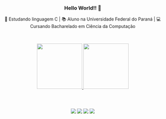 <div align="center">

  ### Hello World!! 👋
   🌱 Estudando linguagem C
  | 📚 Aluno na Universidade Federal do Paraná
| 💻 Cursando Bacharelado em Ciência da Computação 

  </div>
    
 
 ##
  <br> 
<div align="center">
  <a href="https://github.com/AndrewsRoman">
  <img height="145em" src="https://github-readme-stats.vercel.app/api?username=AndrewsRoman&show_icons=true&theme=dark&include_all_commits=true&count_private=true"/>
  <img height="145em" src="https://github-readme-stats.vercel.app/api/top-langs/?username=AndrewsRoman&layout=compact&langs_count=7&theme=dark"/>
</div>

##

 <br> 
<div align="center"> 
  
  <a href="https://www.instagram.com/andrews.roman/" target="_blank"><img src="https://img.shields.io/badge/-Instagram-%23E4405F?style=for-the-badge&logo=instagram&logoColor=white" target="_blank"></a>
 	<a href="https://www.twitch.tv/zutthor" target="_blank"><img src="https://img.shields.io/badge/Twitch-9146FF?style=for-the-badge&logo=twitch&logoColor=white" target="_blank"></a>
  <a href = "mailto:gitdoandrews@gmail.com"><img src="https://img.shields.io/badge/-Gmail-%23333?style=for-the-badge&logo=gmail&logoColor=white" target="_blank"></a>
  <a href="https://www.linkedin.com/in/andrews-pinheiro-roman-de-araujo-7a70b6251/" target="_blank"><img src="https://img.shields.io/badge/-LinkedIn-%230077B5?style=for-the-badge&logo=linkedin&logoColor=white" target="_blank"></a> 

</div>
